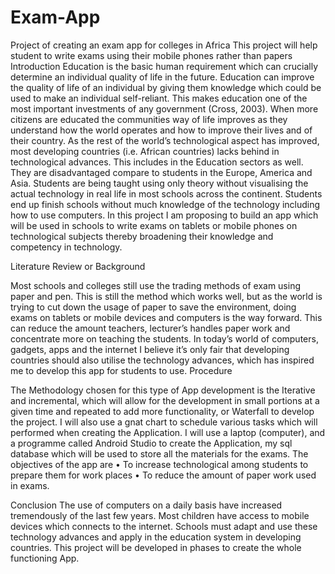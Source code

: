 # Exam-App
Project of creating an exam app for colleges in Africa
This project will help student to write exams using their mobile phones rather than papers
Introduction
Education is the basic human requirement which can crucially determine an individual quality of life in the future. Education can improve the quality of life of an individual by giving them knowledge which could be used to make an individual self-reliant.
 This makes education one of the most important investments of any government (Cross, 2003). When more citizens are educated the communities way of life improves as they understand how the world operates and how to improve their lives and of their country.
As the rest of the world’s technological aspect has improved, most developing countries (i.e. African countries) lacks behind in technological advances. This includes in the Education sectors as well. They are disadvantaged compare to students in the Europe, America and Asia.
Students are being taught using only theory without visualising the actual technology in real life in most schools across the continent. Students end up finish schools without much knowledge of the technology including how to use computers. 
In this project I am proposing to build an app which will be used in schools to write exams on tablets or mobile phones on technological subjects thereby broadening their knowledge and competency in technology.

Literature Review or Background

Most schools and colleges still use the trading methods of exam using paper and pen. This is still the method which works well, but as the world is trying to cut down the usage of paper to save the environment, doing exams on tablets or mobile devices and computers is the way forward. This can reduce the amount teachers, lecturer’s handles paper work and concentrate more on teaching the students.
In today’s world of computers, gadgets, apps and the internet I believe it’s only fair that developing countries should also utilise the technology advances, which has inspired me to develop this app for students to use.
Procedure

The Methodology chosen for this type of App development is the Iterative and incremental, which will allow for the development in small portions at a given time and repeated to add more functionality, or Waterfall to develop the project.
I will also use a gnat chart to schedule various tasks which will performed when creating the Application. 
I will use a laptop (computer), and a programme called Android Studio to create the Application, my sql database which will be used to store all the materials for the exams.
The objectives of the app are
•	To increase technological among students to prepare them for work places
•	To reduce the amount of paper work used in exams.

Conclusion
The use of computers on a daily basis have increased tremendously of the last few years. Most children have access to mobile devices which connects to the internet. Schools must adapt and use these technology advances and apply in the education system in developing countries.
This project will be developed in phases to create the whole functioning App.  


